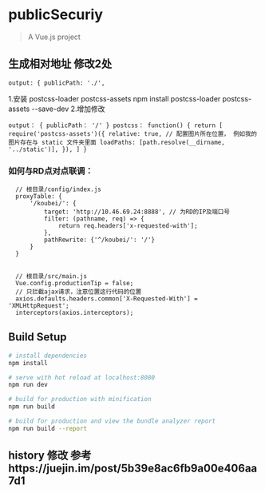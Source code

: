 # publicSecuriy 

> A Vue.js project

## 生成相对地址 修改2处

`output: {
            publicPath: './',`

 1.安装 postcss-loader postcss-assets
    npm install postcss-loader postcss-assets --save-dev
2.增加修改

`output： { publicPath： '/' }
postcss： function() {
  return [
    require('postcss-assets')({
      relative: true,
      // 配置图片所在位置， 例如我的图片存在与 static 文件夹里面
      loadPaths: [path.resolve(__dirname, '../static')],
    }),
  ]
}
`

### 如何与RD点对点联调：
>
```
  // 根目录/config/index.js
  proxyTable: {
      '/koubei/': {
          target: 'http://10.46.69.24:8888', // 为RD的IP及端口号
          filter: (pathname, req) => {
              return req.headers['x-requested-with'];
          },
          pathRewrite: {'^/koubei/': '/'}
      }
  }


  // 根目录/src/main.js
  Vue.config.productionTip = false;
  // 只拦截ajax请求，注意位置这行代码的位置
  axios.defaults.headers.common['X-Requested-With'] = 'XMLHttpRequest';
  interceptors(axios.interceptors);
```


## Build Setup

``` bash
# install dependencies
npm install

# serve with hot reload at localhost:8080
npm run dev

# build for production with minification
npm run build

# build for production and view the bundle analyzer report
npm run build --report
```
## history 修改 参考https://juejin.im/post/5b39e8ac6fb9a00e406aa7d1
